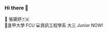 ### Hi there 👋
👩 張黛妤🇹🇼</br>
🏫逢甲大學 FCU
💻資訊工程學系 大三 Junior NOW!



<!--
**lana0911/lana0911** is a ✨ _special_ ✨ repository because its `README.md` (this file) appears on your GitHub profile.

Here are some ideas to get you started:

- 🔭 I’m currently working on ...
- 🌱 I’m currently learning ...
- 👯 I’m looking to collaborate on ...
- 🤔 I’m looking for help with ...
- 💬 Ask me about ...
- 📫 How to reach me: ...
- 😄 Pronouns: ...
- ⚡ Fun fact: ...
-->
